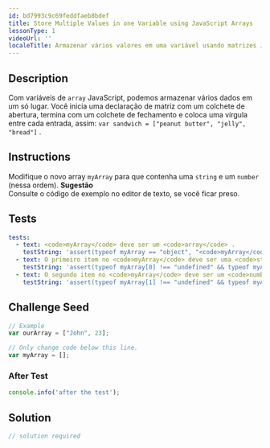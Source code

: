 ```yaml
---
id: bd7993c9c69feddfaeb8bdef
title: Store Multiple Values in one Variable using JavaScript Arrays
lessonType: 1
videoUrl: ''
localeTitle: Armazenar vários valores em uma variável usando matrizes JavaScript
---
```


## Description
<section id="description"> Com variáveis ​​de <code>array</code> JavaScript, podemos armazenar vários dados em um só lugar. Você inicia uma declaração de matriz com um colchete de abertura, termina com um colchete de fechamento e coloca uma vírgula entre cada entrada, assim: <code>var sandwich = [&quot;peanut butter&quot;, &quot;jelly&quot;, &quot;bread&quot;]</code> . </section>

## Instructions
<section id="instructions"> Modifique o novo array <code>myArray</code> para que contenha uma <code>string</code> e um <code>number</code> (nessa ordem). <strong>Sugestão</strong> <br> Consulte o código de exemplo no editor de texto, se você ficar preso. </section>

## Tests
<section id='tests'>

```yml
tests:
  - text: <code>myArray</code> deve ser um <code>array</code> .
    testString: 'assert(typeof myArray == "object", "<code>myArray</code> should be an <code>array</code>.");'
  - text: O primeiro item no <code>myArray</code> deve ser uma <code>string</code> .
    testString: 'assert(typeof myArray[0] !== "undefined" && typeof myArray[0] == "string", "The first item in <code>myArray</code> should be a <code>string</code>.");'
  - text: O segundo item no <code>myArray</code> deve ser um <code>number</code> .
    testString: 'assert(typeof myArray[1] !== "undefined" && typeof myArray[1] == "number", "The second item in <code>myArray</code> should be a <code>number</code>.");'

```

</section>

## Challenge Seed
<section id='challengeSeed'>

<div id='js-seed'>

```js
// Example
var ourArray = ["John", 23];

// Only change code below this line.
var myArray = [];

```

</div>


### After Test
<div id='js-teardown'>

```js
console.info('after the test');
```

</div>

</section>

## Solution
<section id='solution'>

```js
// solution required
```
</section>
